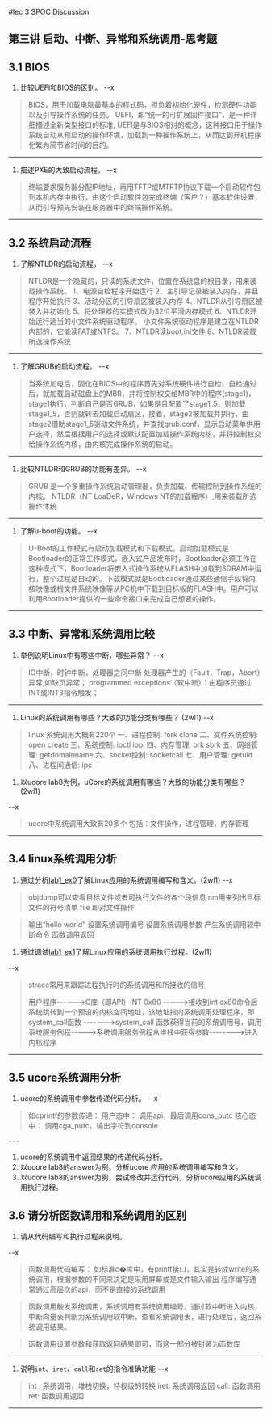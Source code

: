 #lec 3 SPOC Discussion

## 第三讲 启动、中断、异常和系统调用-思考题

## 3.1 BIOS
 1. 比较UEFI和BIOS的区别。
 --x

> BIOS，用于加载电脑最基本的程式码，担负着初始化硬件，检测硬件功能以及引导操作系统的任务。
> UEFI，即“统一的可扩展固件接口”，是一种详细描述全新类型接口的标准, UEFI是与BIOS相对的概念，这种接口用于操作系统自动从预启动的操作环境，加载到一种操作系统上，从而达到开机程序化繁为简节省时间的目的。
 
 ---
 
 1. 描述PXE的大致启动流程。
  --x

>  终端要求服务器分配IP地址，再用TFTP或MTFTP协议下载一个启动软件包到本机内存中执行，由这个启动软件包完成终端（客户？）基本软件设置，从而引导预先安装在服务器中的终端操作系统。

---


## 3.2 系统启动流程
 1. 了解NTLDR的启动流程。
 --x

>  NTLDR是一个隐藏的，只读的系统文件，位置在系统盘的根目录，用来装载操作系统。
1、电源自检程序开始运行
2、主引导记录被装入内存，并且程序开始执行
3、活动分区的引导扇区被装入内存
4、NTLDR从引导扇区被装入并初始化
5、将处理器的实模式改为32位平滑内存模式
6、NTLDR开始运行适当的小文件系统驱动程序。
小文件系统驱动程序是建立在NTLDR内部的，它能读FAT或NTFS。
7、NTLDR读boot.ini文件
8、NTLDR装载所选操作系统

---

 1. 了解GRUB的启动流程。
 --x

> 当系统加电后，固化在BIOS中的程序首先对系统硬件进行自检，自检通过后，就加载启动磁盘上的MBR，并将控制权交给MBR中的程序(stage1)，stage1执行，判断自己是否GRUB，如果是且配置了stage1_5，则加载stage1_5，否则就转去加载启动扇区，接着，stage2被加载并执行，由stage2借助stage1_5驱动文件系统，并查找grub.conf，显示启动菜单供用户选择，然后根据用户的选择或默认配置加载操作系统内核，并将控制权交给操作系统内核，由内核完成操作系统的启动。

---

 1. 比较NTLDR和GRUB的功能有差异。
 --x

>   GRUB 是一个多重操作系统启动管理器，负责加载、传输控制到操作系统的内核。
>   NTLDR（NT LoaDeR，Windows NT的加载程序）,用来装载所选操作体统

---

 1. 了解u-boot的功能。
 --x

>  U-Boot的工作模式有启动加载模式和下载模式。启动加载模式是Bootloader的正常工作模式，嵌入式产品发布时，Bootloader必须工作在这种模式下，Bootloader将嵌入式操作系统从FLASH中加载到SDRAM中运行，整个过程是自动的。下载模式就是Bootloader通过某些通信手段将内核映像或根文件系统映像等从PC机中下载到目标板的FLASH中。用户可以利用Bootloader提供的一些命令接口来完成自己想要的操作。

---

## 3.3 中断、异常和系统调用比较
 1. 举例说明Linux中有哪些中断，哪些异常？
 --x

> IO中断，时钟中断，处理器之间中断
> 处理器产生的（Fault，Trap，Abort）异常,如缺页异常；  programmed exceptions（软中断）：由程序员通过INT或INT3指令触发；

---
 1. Linux的系统调用有哪些？大致的功能分类有哪些？  (2wl1)
 --x

>  linux 系统调用大概有220个
> 一、进程控制: fork clone
> 二、文件系统控制: open create
> 三、系统控制: ioctl iopl 
> 四、内存管理: brk sbrk
> 五、网络管理: getdomainname
> 六、socket控制: socketcall
> 七、用户管理: getuid
> 八、进程间通信: ipc
 
 1. 以ucore lab8为例，uCore的系统调用有哪些？大致的功能分类有哪些？(2wl1)
 

--x 

> ucore中系统调用大致有20多个
> 包括：文件操作，进程管理，内存管理

--- 

 
## 3.4 linux系统调用分析
 1. 通过分析[lab1_ex0](https://github.com/chyyuu/ucore_lab/blob/master/related_info/lab1/lab1-ex0.md)了解Linux应用的系统调用编写和含义。(2wl1)
 --x

>  objdump可以查看目标文件或者可执行文件的各个段信息
>  nm用来列出目标文件的符号清单
>  file 即对文件操作

> 
> 
>  
>  输出“hello world”
>  设置系统调用编号
>  设置系统调用参数
>  产生系统调用软中断命令
>  函数调用返回


 1. 通过调试[lab1_ex1](https://github.com/chyyuu/ucore_lab/blob/master/related_info/lab1/lab1-ex1.md)了解Linux应用的系统调用执行过程。(2wl1)
 
--x

> strace常用来跟踪进程执行时的系统调用和所接收的信号
> 
>
> 用户程序------>C库（即API）INT 0x80 ----->接收到int ox80命令后 系统跳转到一个预设的内核空间地址，该地址指向系统调用处理程序，即system_call函数 ------->system_call 函数获得当前的系统调用号，调用系统服务例程----->系统调用服务例程从堆栈中获得参数-------->进入内核程序


---
 
## 3.5 ucore系统调用分析
 1. ucore的系统调用中参数传递代码分析。
--x

>  如cprintf的参数传递：
>   用户态中： 调用api，最后调用cons_putc
    核心态中： 调用cga_putc，输出字符到console
    
    ---
    
 1. ucore的系统调用中返回结果的传递代码分析。
 1. 以ucore lab8的answer为例，分析ucore 应用的系统调用编写和含义。
 1. 以ucore lab8的answer为例，尝试修改并运行代码，分析ucore应用的系统调用执行过程。
 
## 3.6 请分析函数调用和系统调用的区别
 1. 请从代码编写和执行过程来说明。
 
--x

> 函数调用代码编写： 如标准c�库中，有printf接口，其实是转成write的系统调用，根据参数的不同来决定是采用屏幕或是文件输入输出
> 程序编写通常通过高层次的api，而不是直接的系统调用

> 函数调用触发系统调用，系统调用有系统调用编号，通过软中断进入内核，中断向量表判断为系统调用软中断，查看系统调用表，进行处理后，返回系统调用结果。

> 函数调用设置参数和获取返回结果即可，而这一部分被封装为函数库


---
    
   1. 说明`int`、`iret`、`call`和`ret`的指令准确功能
   --x 

> int : 系统调用，堆栈切换，特权级的转换
> iret: 系统调用返回
> call: 函数调用
> ret: 函数调用返回

---
 
